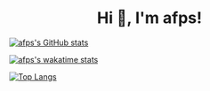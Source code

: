 <h1 align="center">Hi 👋, I'm afps!</h1>

[![afps's GitHub stats](https://github-readme-stats.vercel.app/api?username=afps&count_private=true&show_icons=true&theme=radical)](https://github.com/anuraghazra/github-readme-stats)

[![afps's wakatime stats](https://github-readme-stats.vercel.app/api/wakatime?username=crypthusiast0&theme=radical)](https://github.com/anuraghazra/github-readme-stats)

[![Top Langs](https://github-readme-stats.vercel.app/api/top-langs/?username=crypthusiast0&layout=compact&theme=radical)](https://github.com/anuraghazra/github-readme-stats)
